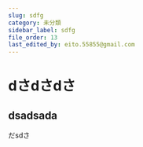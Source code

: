 ```yaml
---
slug: sdfg
category: 未分類
sidebar_label: sdfg
file_order: 13
last_edited_by: eito.55855@gmail.com
---
```

dさdさdさ
======

dsadsada
--------

だsdさ
